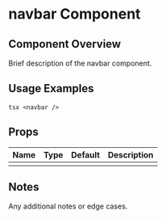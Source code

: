 # navbar Component

## Component Overview

Brief description of the navbar component.

## Usage Examples

`tsx
<navbar />
`

## Props

| Name | Type | Default | Description |
| ---- | ---- | ------- | ----------- |
|      |      |         |             |

## Notes

Any additional notes or edge cases.
